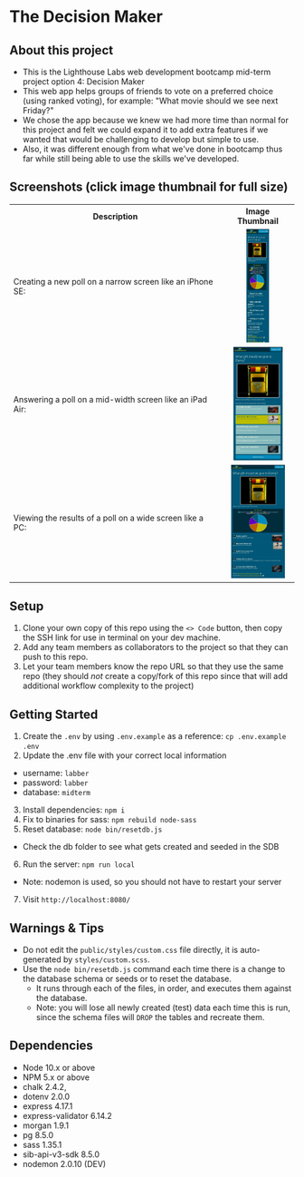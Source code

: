 The Decision Maker
=========

## About this project
* This is the Lighthouse Labs web development bootcamp mid-term project option 4: Decision Maker
* This web app helps groups of friends to vote on a preferred choice (using ranked voting), for example: "What movie should we see next Friday?"
* We chose the app because we knew we had more time than normal for this project and felt we could expand it to add extra features if we wanted that would be challenging to develop but simple to use. 
* Also, it was different enough from what we've done in bootcamp thus far while still being able to use the skills we've developed.

## Screenshots (click image thumbnail for full size)

<table>
  <tr>
    <th> Description </th>
    <th> Image Thumbnail </th>
  </tr>
  <tr>
    <td>
      Creating a new poll on a narrow screen like an iPhone SE:
    </td>
    <td style="text-align: center">
      <a href="https://github.com/JeremyWallace1/decision-maker/tree/master/screenshots/dm_smallscreen.jpg"><img src="./screenshots/dm_smallscreen.jpg" alt="Creating a new poll on a narrow screen like an iPhone SE" height="200"/></a>
    </td>
  </tr>
  <tr>
    <td>
      Answering a poll on a mid-width screen like an iPad Air:
    </td>
    <td style="text-align: center">
      <a href="https://github.com/JeremyWallace1/decision-maker/tree/master/screenshots/dm_midscreen.jpg"><img src="./screenshots/dm_midscreen.jpg" alt="Answering a poll on a mid-width screen like an iPad Air" height="200" /></a>
    </td>
  </tr>
  <tr>
    <td>
      Viewing the results of a poll on a wide screen like a PC:
    </td>
    <td style="text-align: center">
      <a href="https://github.com/JeremyWallace1/decision-maker/tree/master/screenshots/dm_largescreen.jpg"><img src="./screenshots/dm_largescreen.jpg" alt="Viewing the results of a poll on a wide screen like a PC" height="200"/></a>
    </td>
  </tr>
</table>

## Setup
1. Clone your own copy of this repo using the `<> Code` button, then copy the SSH link for use in terminal on your dev machine.
2. Add any team members as collaborators to the project so that they can push to this repo.
3. Let your team members know the repo URL so that they use the same repo (they should _not_ create a copy/fork of this repo since that will add additional workflow complexity to the project)

## Getting Started
1. Create the `.env` by using `.env.example` as a reference: `cp .env.example .env`
2. Update the .env file with your correct local information 
  - username: `labber` 
  - password: `labber` 
  - database: `midterm`
3. Install dependencies: `npm i`
4. Fix to binaries for sass: `npm rebuild node-sass`
5. Reset database: `node bin/resetdb.js`
  - Check the db folder to see what gets created and seeded in the SDB
6. Run the server: `npm run local`
  - Note: nodemon is used, so you should not have to restart your server
7. Visit `http://localhost:8080/`

## Warnings & Tips
- Do not edit the `public/styles/custom.css` file directly, it is auto-generated by `styles/custom.scss`.
- Use the `node bin/resetdb.js` command each time there is a change to the database schema or seeds or to reset the database. 
  - It runs through each of the files, in order, and executes them against the database. 
  - Note: you will lose all newly created (test) data each time this is run, since the schema files will `DROP` the tables and recreate them.

## Dependencies
- Node 10.x or above
- NPM 5.x or above
- chalk 2.4.2,
- dotenv 2.0.0
- express 4.17.1
- express-validator 6.14.2
- morgan 1.9.1
- pg 8.5.0
- sass 1.35.1
- sib-api-v3-sdk 8.5.0
- nodemon 2.0.10 (DEV)
